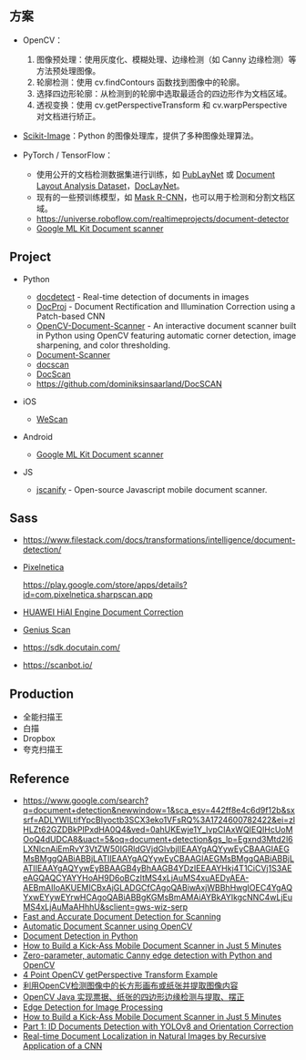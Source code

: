 
## 方案

- OpenCV：

  1. 图像预处理：使用灰度化、模糊处理、边缘检测（如 Canny 边缘检测）等方法预处理图像。
  2. 轮廓检测：使用 cv.findContours 函数找到图像中的轮廓。
  3. 选择四边形轮廓：从检测到的轮廓中选取最适合的四边形作为文档区域。
  4. 透视变换：使用 cv.getPerspectiveTransform 和 cv.warpPerspective 对文档进行矫正。

- [Scikit-Image](https://github.com/scikit-image/scikit-image)：Python 的图像处理库，提供了多种图像处理算法。
- PyTorch / TensorFlow：

  - 使用公开的文档检测数据集进行训练，如 [PubLayNet](https://github.com/ibm-aur-nlp/PubLayNet) 或 [Document Layout Analysis Dataset](https://paperswithcode.com/task/document-layout-analysis)，[DocLayNet](https://github.com/DS4SD/DocLayNet)。
  - 现有的一些预训练模型，如 [Mask R-CNN](https://github.com/matterport/Mask_RCNN)，也可以用于检测和分割文档区域。
  - https://universe.roboflow.com/realtimeprojects/document-detector
  - [Google ML Kit Document scanner](https://developers.google.com/ml-kit/vision/doc-scanner)

## Project

- Python

    - [docdetect](https://github.com/alessandrozamberletti/docdetect) - Real-time detection of documents in images
    - [DocProj](https://github.com/xiaoyu258/DocProj?tab=readme-ov-file) - Document Rectification and Illumination Correction using a Patch-based CNN
    - [OpenCV-Document-Scanner](https://github.com/andrewdcampbell/OpenCV-Document-Scanner) - An interactive document scanner built in Python using OpenCV featuring automatic corner detection, image sharpening, and color thresholding.
    - [Document-Scanner](https://github.com/murtazahassan/Document-Scanner)
    - [docscan](https://github.com/danielgatis/docscan)
    - [DocScan](https://github.com/Ellebam/DocScan)
    - https://github.com/dominiksinsaarland/DocSCAN

- iOS

    - [WeScan](https://github.com/WeTransfer/WeScan)

- Android

    - [Google ML Kit Document scanner](https://developers.google.com/ml-kit/vision/doc-scanner)

- JS

    - [jscanify](https://github.com/puffinsoft/jscanify?tab=readme-ov-file) - Open-source Javascript mobile document scanner.

## Sass

- https://www.filestack.com/docs/transformations/intelligence/document-detection/
- [Pixelnetica](https://www.pixelnetica.com/products/document-scanning-sdk)

  https://play.google.com/store/apps/details?id=com.pixelnetica.sharpscan.app

- [HUAWEI HiAI Engine Document Correction](https://developer.huawei.com/consumer/cn/doc/hiai-Guides/document-correction-development-guide-0000001054051737)
- [Genius Scan](https://help.thegrizzlylabs.com/article/398-better-automatic-document-detection)
- https://sdk.docutain.com/
- https://scanbot.io/

## Production

- 全能扫描王
- 白描
- Dropbox
- 夸克扫描王

## Reference

- https://www.google.com/search?q=document+detection&newwindow=1&sca_esv=442ff8e4c6d9f12b&sxsrf=ADLYWILtifYpcBIyoctb3SCX3eko1VFsRQ%3A1724600782422&ei=zlHLZt62GZDBkPIPxdHA0Q4&ved=0ahUKEwje1Y_IvpCIAxWQIEQIHcUoMOoQ4dUDCA8&uact=5&oq=document+detection&gs_lp=Egxnd3Mtd2l6LXNlcnAiEmRvY3VtZW50IGRldGVjdGlvbjIIEAAYgAQYywEyCBAAGIAEGMsBMggQABiABBjLATIIEAAYgAQYywEyCBAAGIAEGMsBMggQABiABBjLATIIEAAYgAQYywEyBBAAGB4yBhAAGB4YDzIEEAAYHkj4T1CiCVj1S3AEeAGQAQCYAYYHoAH9D6oBCzItMS4xLjAuMS4xuAEDyAEA-AEBmAIIoAKUEMICBxAjGLADGCfCAgoQABiwAxjWBBhHwgIOEC4YgAQYxwEYywEYrwHCAgoQABiABBgKGMsBmAMAiAYBkAYIkgcNNC4wLjEuMS4xLjAuMaAHhhU&sclient=gws-wiz-serp
- [Fast and Accurate Document Detection for Scanning](https://dropbox.tech/machine-learning/fast-and-accurate-document-detection-for-scanning)
- [Automatic Document Scanner using OpenCV](https://learnopencv.com/automatic-document-scanner-using-opencv/)
- [Document Detection in Python](https://medium.com/intelligentmachines/document-detection-in-python-2f9ffd26bf65)
- [How to Build a Kick-Ass Mobile Document Scanner in Just 5 Minutes](https://pyimagesearch.com/2014/09/01/build-kick-ass-mobile-document-scanner-just-5-minutes/)
- [Zero-parameter, automatic Canny edge detection with Python and OpenCV](https://pyimagesearch.com/2015/04/06/zero-parameter-automatic-canny-edge-detection-with-python-and-opencv/)
- [4 Point OpenCV getPerspective Transform Example](https://pyimagesearch.com/2014/08/25/4-point-opencv-getperspective-transform-example/)
- [利用OpenCV检测图像中的长方形画布或纸张并提取图像内容](https://www.cnblogs.com/frombeijingwithlove/p/4226489.html?spm=a2c6h.12873639.article-detail.7.1934612fet75qC)
- [OpenCV Java 实现票据、纸张的四边形边缘检测与提取、摆正](https://www.cnblogs.com/josephkim/p/8319069.html)
- [Edge Detection for Image Processing](https://sdk.docutain.com/blogartikel/edge-detection-for-image-processing)
- [How to Build a Kick-Ass Mobile Document Scanner in Just 5 Minutes](https://pyimagesearch.com/2014/09/01/build-kick-ass-mobile-document-scanner-just-5-minutes/)
- [Part 1: ID Documents Detection with YOLOv8 and Orientation Correction](https://medium.com/@paul_lefevre/id-documents-detection-with-yolov8-plus-rotation-e991192e74d2)
- [Real-time Document Localization in Natural Images by Recursive Application of a CNN](https://khurramjaved.com/RecursiveCNN.pdf)
